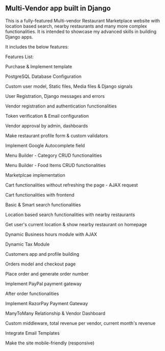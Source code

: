 ## Multi-Vendor app built in Django

This is a fully-featured Multi-vendor Restaurant Marketplace website with location based search, nearby restaurants and many more complex functionalities. It is intended to showcase my advanced skills in building Django apps.

It includes the below features:

Features List:

Purchase & Implement template

PostgreSQL Database Configuration

Custom user model, Static files, Media files & Django signals

User Registration, Django messages and errors

Vendor registration and authentication functionalities

Token verification & Email configuration

Vendor approval by admin, dashboards

Make restaurant profile form & custom validators

Implement Google Autocomplete field

Menu Builder - Category CRUD functionalities

Menu Builder - Food Items CRUD functionalities

Marketplcae implementation

Cart functionalities without refreshing the page - AJAX request

Cart functionalities with frontend

Basic & Smart search functionalities

Location based search functionalities with nearby restaurants

Get user's current location & show nearby restaurant on homepage

Dynamic Business hours module with AJAX

Dynamic Tax Module

Customers app and profile building

Orders model and checkout page

Place order and generate order number

Implement PayPal payment gateway

After order functionalities

Implement RazorPay Payment Gateway

ManyToMany Relationship & Vendor Dashboard

Custom middleware, total revenue per vendor, current month's revenue

Integrate Email Templates

Make the site mobile-friendly (responsive)

